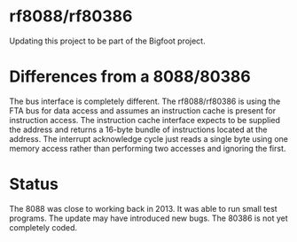 # rf8088/rf80386
Updating this project to be part of the Bigfoot project.

# Differences from a 8088/80386
The bus interface is completely different. The rf8088/rf80386 is using the FTA bus for data access and assumes an instruction cache is present for instruction access.
The instruction cache interface expects to be supplied the address and returns a 16-byte bundle of instructions located at the address.
The interrupt acknowledge cycle just reads a single byte using one memory access rather than performing two accesses and ignoring the first.

# Status
The 8088 was close to working back in 2013. It was able to run small test programs. The update may have introduced new bugs.
The 80386 is not yet completely coded.

